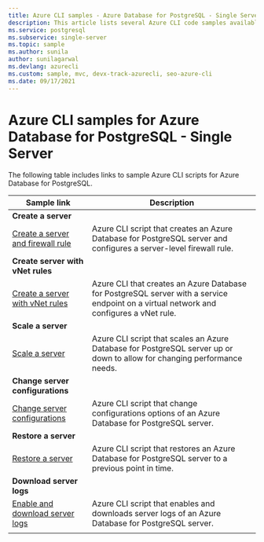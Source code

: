 ```yaml
---
title: Azure CLI samples - Azure Database for PostgreSQL - Single Server | Microsoft Docs
description: This article lists several Azure CLI code samples available for interacting with Azure Database for PostgreSQL - Single Server.
ms.service: postgresql
ms.subservice: single-server
ms.topic: sample
ms.author: sunila
author: sunilagarwal
ms.devlang: azurecli
ms.custom: sample, mvc, devx-track-azurecli, seo-azure-cli
ms.date: 09/17/2021
---
```

# Azure CLI samples for Azure Database for PostgreSQL - Single Server

The following table includes links to sample Azure CLI scripts for Azure Database for PostgreSQL.

| Sample link | Description |
|---|---|
|**Create a server**||
| [Create a server and firewall rule](scripts/sample-create-server-and-firewall-rule.md) | Azure CLI script that creates an Azure Database for PostgreSQL server and configures a server-level firewall rule. |
| **Create server with vNet rules**||
| [Create a server with vNet rules](scripts/sample-create-server-with-vnet-rule.md) | Azure CLI that creates an Azure Database for PostgreSQL server with a service endpoint on a virtual network and configures a vNet rule. |
|**Scale a server**||
| [Scale a server](scripts/sample-scale-server-up-or-down.md) | Azure CLI script that scales an Azure Database for PostgreSQL server up or down to allow for changing performance needs. |
|**Change server configurations**||
| [Change server configurations](./scripts/sample-change-server-configuration.md) | Azure CLI script that change configurations options of an Azure Database for PostgreSQL server. |
|**Restore a server**||
| [Restore a server](./scripts/sample-point-in-time-restore.md) | Azure CLI script that restores an Azure Database for PostgreSQL server to a previous point in time. |
|**Download server logs**||
| [Enable and download server logs](./scripts/sample-server-logs.md) | Azure CLI script that enables and downloads server logs of an Azure Database for PostgreSQL server. |
|||

